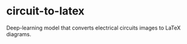 # circuit-to-latex
Deep-learning model that converts electrical circuits images to LaTeX diagrams. 
